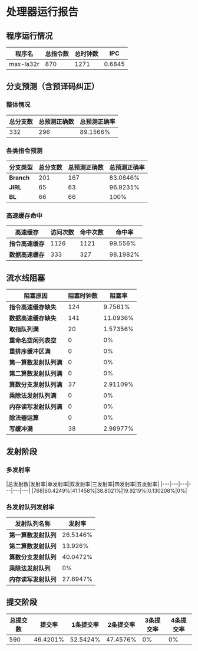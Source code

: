 # 处理器运行报告
## 程序运行情况
|程序名|总指令数|总时钟数|IPC|
|---|---|---|---|
|max-la32r|870|1271|0.6845|

## 分支预测（含预译码纠正）
### 整体情况
|总分支数|总预测正确数|总预测正确率|
|---|---|---|
|332|296|89.1566%|

### 各类指令预测
|分支类型|总分支数|总预测正确数|总预测正确率|
|---|---|---|---|
|**Branch**| 201 | 167 | 83.0846%|
|**JIRL**| 65 | 63 | 96.9231%|
|**BL**| 66 | 66 | 100%|

### 高速缓存命中
|高速缓存|访问次数|命中次数|命中率|
|---|---|---|---|
|**指令高速缓存**| 1126 | 1121 | 99.556%|
|**数据高速缓存**| 333 | 327 | 98.1982%|
## 流水线阻塞
|阻塞原因|阻塞时钟数|阻塞率|
|---|---|---|
|**指令高速缓存缺失**| 124 | 9.7561%|
|**数据高速缓存缺失**| 141 | 11.0936%|
|**取指队列满**| 20 | 1.57356%|
|**重命名空闲列表空**|0 | 0%|
|**重排序缓冲区满**|0 | 0%|
|**第一算数发射队列满**|0 | 0%|
|**第二算数发射队列满**|0 | 0%|
|**算数分支发射队列满**|37 | 2.91109%|
|**乘除法发射队列满**|0 | 0%|
|**内存读写发射队列满**|0 | 0%|
|**除法器运算**|0 | 0%|
|**写缓冲满**|38 | 2.98977%|

## 发射阶段
### 多发射率
|总发射数|发射率|单发射率|双发射率|三发射率|四发射率|五发射率|
|---|---|---|---|---|---|
|768|60.4249%|41.1458%|38.8021%|19.9219%|0.130208%|0%|

### 各发射队列发射率
|发射队列名称|发射率|
|---|---|
|**第一算数发射队列**|26.5146%|
|**第二算数发射队列**|13.926%|
|**算数分支发射队列**|40.0472%|
|**乘除法发射队列**|0%|
|**内存读写发射队列**|27.6947%|

## 提交阶段
|总提交数|提交率|1条提交率|2条提交率|3条提交率|4条提交率|
|---|---|---|---|---|---|
|590|46.4201%|52.5424%|47.4576%|0%|0%|
